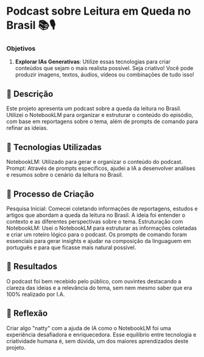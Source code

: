 # Podcast sobre Leitura em Queda no Brasil 📚🎙️

### Objetivos
1. **Explorar IAs Generativas**: Utilize essas tecnologias para criar conteúdos que sejam o mais realista possível. Seja criativo! Você pode produzir imagens, textos, áudios, vídeos ou combinações de tudo isso!

## 📒 Descrição
Este projeto apresenta um podcast sobre a queda da leitura no Brasil. Utilizei o NotebookLM para organizar e estruturar o conteúdo do episódio, com base em reportagens sobre o tema, além de prompts de comando para refinar as ideias. 

## 🤖 Tecnologias Utilizadas
NotebookLM: Utilizado para gerar e organizar o conteúdo do podcast.
Prompt: Através de prompts específicos, ajudei a IA a desenvolver análises e resumos sobre o cenário da leitura no Brasil.


## 🧐 Processo de Criação
Pesquisa Inicial: Comecei coletando informações de reportagens, estudos e artigos que abordam a queda da leitura no Brasil. A ideia foi entender o contexto e as diferentes perspectivas sobre o tema.
Estruturação com NotebookLM: Usei o NotebookLM para estruturar as informações coletadas e criar um roteiro lógico para o podcast. Os prompts de comando foram essenciais para gerar insights e ajudar na composição da linguaguem em português e para que ficasse mais natural possível. 


## 🚀 Resultados
O podcast foi bem recebido pelo público, com ouvintes destacando a clareza das ideias e a relevância do tema, sem nem mesmo saber que era 100% realizado por I.A. 

## 💭 Reflexão
Criar algo "natty" com a ajuda de IA como o NotebookLM foi uma experiência desafiadora e enriquecedora. 
Esse equilíbrio entre tecnologia e criatividade humana é, sem dúvida, um dos maiores aprendizados deste projeto.




















